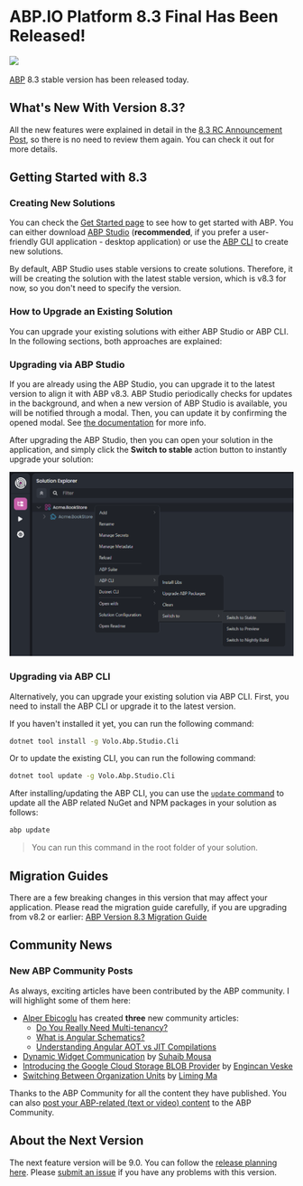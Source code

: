 # ABP.IO Platform 8.3 Final Has Been Released!

![](cover-image.png)

[ABP](https://abp.io/) 8.3 stable version has been released today.

## What's New With Version 8.3?

All the new features were explained in detail in the [8.3 RC Announcement Post](https://blog.abp.io/abp/announcing-abp-8-3-release-candidate), so there is no need to review them again. You can check it out for more details. 

## Getting Started with 8.3

### Creating New Solutions

You can check the [Get Started page](https://abp.io/get-started) to see how to get started with ABP. You can either download [ABP Studio](https://abp.io/get-started#abp-studio-tab) (**recommended**, if you prefer a user-friendly GUI application - desktop application) or use the [ABP CLI](https://abp.io/docs/latest/cli) to create new solutions.

By default, ABP Studio uses stable versions to create solutions. Therefore, it will be creating the solution with the latest stable version, which is v8.3 for now, so you don't need to specify the version.

### How to Upgrade an Existing Solution

You can upgrade your existing solutions with either ABP Studio or ABP CLI. In the following sections, both approaches are explained:

### Upgrading via ABP Studio

If you are already using the ABP Studio, you can upgrade it to the latest version to align it with ABP v8.3. ABP Studio periodically checks for updates in the background, and when a new version of ABP Studio is available, you will be notified through a modal. Then, you can update it by confirming the opened modal. See [the documentation](https://abp.io/docs/latest/studio/installation#upgrading) for more info.

After upgrading the ABP Studio, then you can open your solution in the application, and simply click the **Switch to stable** action button to instantly upgrade your solution:

![](switch-to-stable.png)

### Upgrading via ABP CLI

Alternatively, you can upgrade your existing solution via ABP CLI. First, you need to install the ABP CLI or upgrade it to the latest version.

If you haven't installed it yet, you can run the following command:

```bash
dotnet tool install -g Volo.Abp.Studio.Cli
```

Or to update the existing CLI, you can run the following command:

```bash
dotnet tool update -g Volo.Abp.Studio.Cli
```

After installing/updating the ABP CLI, you can use the [`update` command](https://abp.io/docs/latest/CLI#update) to update all the ABP related NuGet and NPM packages in your solution as follows:

```bash
abp update
```

> You can run this command in the root folder of your solution.

## Migration Guides

There are a few breaking changes in this version that may affect your application. Please read the migration guide carefully, if you are upgrading from v8.2 or earlier: [ABP Version 8.3 Migration Guide](https://abp.io/docs/8.3/release-info/migration-guides/abp-8-3)

## Community News

### New ABP Community Posts

As always, exciting articles have been contributed by the ABP community. I will highlight some of them here:

* [Alper Ebicoglu](https://twitter.com/alperebicoglu) has created **three** new community articles:
    * [Do You Really Need Multi-tenancy?](https://abp.io/community/articles/do-you-really-need-multitenancy-hpwn44r3)
    * [What is Angular Schematics?](https://abp.io/community/articles/what-is-angular-schematics-2z4jusf5)
    * [Understanding Angular AOT vs JIT Compilations](https://abp.io/community/articles/understanding-angular-aot-vs-jit-compilations-0r0a0a3f)
* [Dynamic Widget Communication](https://abp.io/community/articles/dynamic-widget-communication-uvun7q23) by [Suhaib Mousa](https://suhaibmousa.com/)
* [Introducing the Google Cloud Storage BLOB Provider](https://abp.io/community/articles/introducing-the-google-cloud-storage-blob-provider-yrt6azc0) by [Engincan Veske](https://twitter.com/EngincanVeske)
* [Switching Between Organization Units](https://abp.io/community/articles/switching-between-organization-units-i5tokpzt) by [Liming Ma](https://github.com/maliming)

Thanks to the ABP Community for all the content they have published. You can also [post your ABP-related (text or video) content](https://abp.io/community/posts/create) to the ABP Community.

## About the Next Version

The next feature version will be 9.0. You can follow the [release planning here](https://github.com/abpframework/abp/milestones). Please [submit an issue](https://github.com/abpframework/abp/issues/new) if you have any problems with this version.